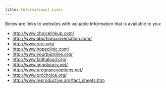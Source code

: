 ```yaml
---
title: Informational Links
---
```


Below are links to websites with valuable information that is available
to you:

- <http://www.choicelinkup.com/>
- <http://www.abortionconversation.com/>
- <http://www.rcrc.org/>
- <http://www.hopeclinic.com/>
- <http://www.yourbackline.org/>
- <http://www.faithaloud.org/>
- <http://www.imnotsorry.net/>
- <http://www.pregnancyoptions.net/>
- <http://www.prochoice.org/>
- <http://www.reproductive.org/fact_sheets.htm>

